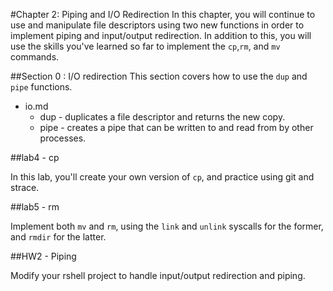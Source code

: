 #Chapter 2: Piping and I/O Redirection
In this chapter,  you will continue to use and manipulate file descriptors using two new functions in order to implement piping and input/output redirection.
In addition to this, you will use the skills you've learned so far to implement the `cp`,`rm`, and `mv` commands.

##Section 0 : I/O redirection 
This section covers how to use the `dup` and `pipe` functions.
* io.md
	* dup - duplicates a file descriptor and returns the new copy.
	* pipe - creates a pipe that can be written to and read from by other processes.


##lab4 - cp

In this lab, you'll create your own version of `cp`, and practice using git and strace.

##lab5 - rm

Implement both `mv` and `rm`, using the `link` and `unlink` syscalls for the former, and `rmdir` for the latter. 

##HW2 - Piping

Modify your rshell project to handle input/output redirection and piping.

